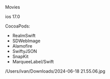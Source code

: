 Movies

ios 17.0

CocoaPods: 
 - RealmSwift
 - SDWebImage
 - Alamofire
 - SwiftyJSON
 - SnapKit
 - MarqueeLabel/Swift

 /Users/ivan/Downloads/2024-06-18 21.55.06.jpg
